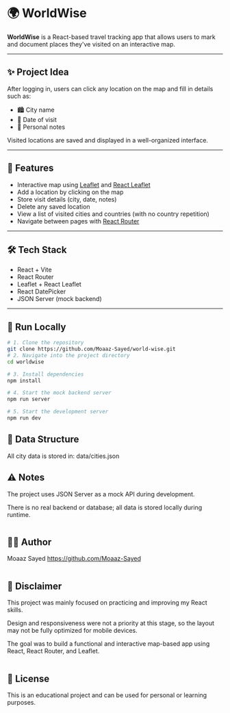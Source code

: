 # 🌍 WorldWise

**WorldWise** is a React-based travel tracking app that allows users to mark and document places they've visited on an interactive map.

---

## ✨ Project Idea

After logging in, users can click any location on the map and fill in details such as:

- 🏙️ City name  
- 📅 Date of visit  
- 📝 Personal notes

Visited locations are saved and displayed in a well-organized interface.

---

## 🧩 Features

- Interactive map using [Leaflet](https://leafletjs.com/) and [React Leaflet](https://react-leaflet.js.org/)
- Add a location by clicking on the map
- Store visit details (city, date, notes)
- Delete any saved location
- View a list of visited cities and countries (with no country repetition)
- Navigate between pages with [React Router](https://reactrouter.com/)

---

## 🛠️ Tech Stack

- React + Vite
- React Router
- Leaflet + React Leaflet
- React DatePicker
- JSON Server (mock backend)

---

## 🧪 Run Locally

```bash
# 1. Clone the repository
git clone https://github.com/Moaaz-Sayed/world-wise.git
# 2. Navigate into the project directory
cd worldwise

# 3. Install dependencies
npm install

# 4. Start the mock backend server
npm run server

# 5. Start the development server
npm run dev
```
## 📁 Data Structure
All city data is stored in:
data/cities.json

## ⚠️ Notes
The project uses JSON Server as a mock API during development.

There is no real backend or database; all data is stored locally during runtime.
```
```
## 🙋‍♂️ Author
Moaaz Sayed
https://github.com/Moaaz-Sayed
```
```
## 📌 Disclaimer

This project was mainly focused on practicing and improving my React skills.

Design and responsiveness were not a priority at this stage, so the layout may not be fully optimized for mobile devices.

The goal was to build a functional and interactive map-based app using React, React Router, and Leaflet.

```
```
## 📄 License
This is an educational project and can be used for personal or learning purposes. 
```

